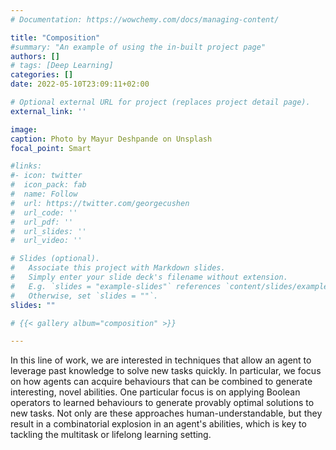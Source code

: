 ```yaml
---
# Documentation: https://wowchemy.com/docs/managing-content/

title: "Composition"
#summary: "An example of using the in-built project page"
authors: []
# tags: [Deep Learning]
categories: []
date: 2022-05-10T23:09:11+02:00

# Optional external URL for project (replaces project detail page).
external_link: ''

image:
caption: Photo by Mayur Deshpande on Unsplash
focal_point: Smart

#links:
#- icon: twitter
#  icon_pack: fab
#  name: Follow
#  url: https://twitter.com/georgecushen
#  url_code: ''
#  url_pdf: ''
#  url_slides: ''
#  url_video: ''

# Slides (optional).
#   Associate this project with Markdown slides.
#   Simply enter your slide deck's filename without extension.
#   E.g. `slides = "example-slides"` references `content/slides/example-slides.md`.
#   Otherwise, set `slides = ""`.
slides: ""

# {{< gallery album="composition" >}}

---
```


In this line of work, we are interested in techniques that allow an agent to leverage past knowledge to solve new tasks quickly. In particular, we focus on how agents can acquire behaviours that can be combined to generate interesting, novel abilities. One particular focus is on applying Boolean operators to learned behaviours to generate provably optimal solutions to new tasks. Not only are these approaches human-understandable, but they result in a combinatorial explosion in an agent's abilities, which is key to tackling the multitask or lifelong learning setting.

